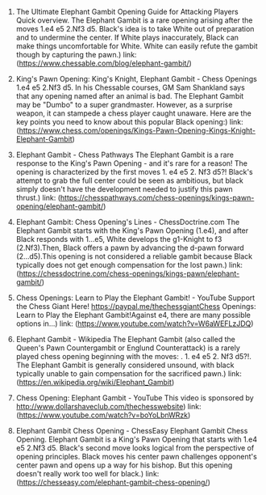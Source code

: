 ---
---
1. The Ultimate Elephant Gambit Opening Guide for Attacking Players
Quick overview. The Elephant Gambit is a rare opening arising after the moves 1.e4 e5 2.Nf3 d5. Black's idea is to take White out of preparation and to undermine the center. If White plays inaccurately, Black can make things uncomfortable for White. White can easily refute the gambit though by capturing the pawn.)
link: (https://www.chessable.com/blog/elephant-gambit/)


2. King's Pawn Opening: King's Knight, Elephant Gambit - Chess Openings
1.e4 e5 2.Nf3 d5. In his Chessable courses, GM Sam Shankland says that any opening named after an animal is bad. The Elephant Gambit may be "Dumbo" to a super grandmaster. However, as a surprise weapon, it can stampede a chess player caught unaware. Here are the key points you need to know about this popular Black opening:)
link: (https://www.chess.com/openings/Kings-Pawn-Opening-Kings-Knight-Elephant-Gambit)


3. Elephant Gambit - Chess Pathways
The Elephant Gambit is a rare response to the King's Pawn Opening - and it's rare for a reason! The opening is characterized by the first moves 1. e4 e5 2. Nf3 d5?! Black's attempt to grab the full center could be seen as ambitious, but black simply doesn't have the development needed to justify this pawn thrust.)
link: (https://chesspathways.com/chess-openings/kings-pawn-opening/elephant-gambit/)


4. Elephant Gambit: Chess Opening's Lines - ChessDoctrine.com
The Elephant Gambit starts with the King's Pawn Opening (1.e4), and after Black responds with 1…e5, White develops the g1-Knight to f3 (2.Nf3).Then, Black offers a pawn by advancing the d-pawn forward (2…d5).This opening is not considered a reliable gambit because Black typically does not get enough compensation for the lost pawn.)
link: (https://chessdoctrine.com/chess-openings/kings-pawn/elephant-gambit/)


5. Chess Openings: Learn to Play the Elephant Gambit! - YouTube
Support the Chess Giant Here! https://paypal.me/thechessgiantChess Openings: Learn to Play the Elephant Gambit!Against e4, there are many possible options in...)
link: (https://www.youtube.com/watch?v=W6aWEFLzJDQ)


6. Elephant Gambit - Wikipedia
The Elephant Gambit (also called the Queen's Pawn Countergambit or Englund Counterattack) is a rarely played chess opening beginning with the moves: . 1. e4 e5 2. Nf3 d5?!. The Elephant Gambit is generally considered unsound, with black typically unable to gain compensation for the sacrificed pawn.)
link: (https://en.wikipedia.org/wiki/Elephant_Gambit)


7. Chess Opening: Elephant Gambit - YouTube
This video is sponsored by http://www.dollarshaveclub.com/thechesswebsite)
link: (https://www.youtube.com/watch?v=boYoLbnWRzk)


8. Elephant Gambit Chess Opening - ChessEasy
Elephant Gambit Chess Opening. Elephant Gambit is a King's Pawn Opening that starts with 1.e4 e5 2.Nf3 d5. Black's second move looks logical from the perspective of opening principles. Black moves his center pawn challenges opponent's center pawn and opens up a way for his bishop. But this opening doesn't really work too well for black.)
link: (https://chesseasy.com/elephant-gambit-chess-opening/)


